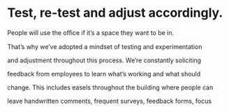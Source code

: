 # Test, re-test and adjust accordingly.

People will use the oﬃce if it’s a space they want to be in.

That’s why we’ve adopted a mindset of testing and experimentation

and adjustment throughout this process. We’re constantly soliciting

feedback from employees to learn what’s working and what should

change. This includes easels throughout the building where people can

leave handwritten comments, frequent surveys, feedback forms, focus